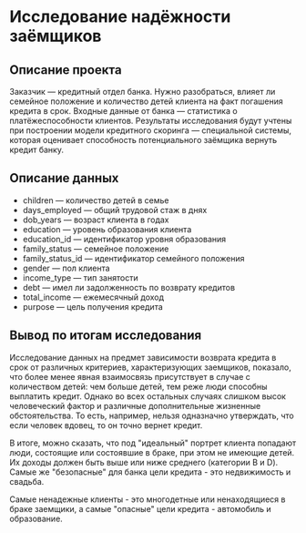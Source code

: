 # Исследование надёжности заёмщиков
## Описание проекта
Заказчик — кредитный отдел банка. Нужно разобраться, влияет ли семейное положение и количество детей клиента на факт погашения кредита в срок. Входные данные от банка — статистика о платёжеспособности клиентов.
Результаты исследования будут учтены при построении модели кредитного скоринга — специальной системы, которая оценивает способность потенциального заёмщика вернуть кредит банку.
## Описание данных
- children — количество детей в семье
- days_employed — общий трудовой стаж в днях
- dob_years — возраст клиента в годах
- education — уровень образования клиента
- education_id — идентификатор уровня образования
- family_status — семейное положение
- family_status_id — идентификатор семейного положения
- gender — пол клиента
- income_type — тип занятости
- debt — имел ли задолженность по возврату кредитов
- total_income — ежемесячный доход
- purpose — цель получения кредита
## Вывод по итогам исследования
Исследование данных на предмет зависимости возврата кредита в срок от различных критериев, характеризующих заемщиков, показало, что более менее явная взаимосвязь присутствует в случае с количеством детей: чем больше детей, тем реже люди способны выплатить кредит. Однако во всех остальных случаях слишком высок человеческий фактор и различные дополнительные жизненные обстоятельства. То есть, например, нельзя одназначно утверждать, что если человек вдовец, то он точно вернет кредит.

В итоге, можно сказать, что под "идеальный" портрет клиента попадают люди, состоящие или состоявшие в браке, при этом не имеющие детей. Их доходы должен быть выше или ниже среднего (категории B и D). Самые же "безопасные" для банка цели кредита - это недвижимость и свадьба.

Самые ненадежные клиенты - это многодетные или ненаходящиеся в браке заемщики, а самые "опасные" цели кредита - автомобиль и образование. 
